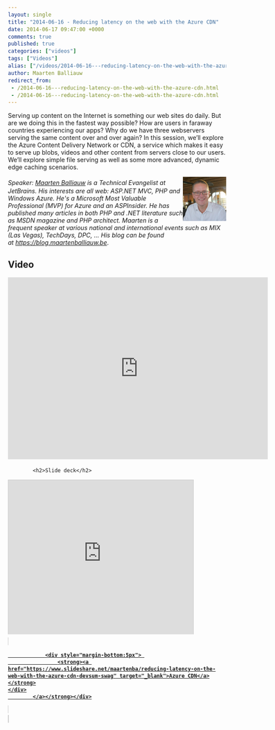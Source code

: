 ```yaml
---
layout: single
title: "2014-06-16 - Reducing latency on the web with the Azure CDN"
date: 2014-06-17 09:47:00 +0000
comments: true
published: true
categories: ["videos"]
tags: ["Videos"]
alias: ["/videos/2014-06-16---reducing-latency-on-the-web-with-the-azure-cdn"]
author: Maarten Balliauw
redirect_from:
 - /2014-06-16---reducing-latency-on-the-web-with-the-azure-cdn.html
 - /2014-06-16---reducing-latency-on-the-web-with-the-azure-cdn.html
---
```


<p>Serving up content on the Internet is something our web sites do daily. But are we doing this in the fastest way possible? How are users in faraway countries experiencing our apps? Why do we have three webservers serving the same content over and over again? In this session, we&rsquo;ll explore the Azure Content Delivery Network or CDN, a service which makes it easy to serve up blobs, videos and other content from servers close to our users. We&rsquo;ll explore simple file serving as well as some more advanced, dynamic edge caching scenarios.</p>
<p><span style="font-size: 20px; font-weight: bold;"></span><img width="100" height="102" align="right" style="font-style: italic;" alt="" src="/assets/media/speakers/maarten-balliauw.jpg"><span style="font-style: italic;">Speaker:</span><span style="font-style: italic;">&nbsp;</span><a style="font-style: italic;" href="https://blog.maartenballiauw.be">Maarten Balliauw</a><span style="font-style: italic;">&nbsp;</span><span style="font-style: italic;">is a Technical Evangelist at JetBrains. His interests are all web: ASP.NET MVC, PHP and Windows Azure. He's a Microsoft Most Valuable Professional (MVP) for Azure and an ASPInsider. He has published many articles in both PHP and .NET literature such as MSDN magazine and PHP architect. Maarten is a frequent speaker at various national and international events such as MIX (Las Vegas), TechDays, DPC, ... His blog can be found at</span><span style="font-style: italic;">&nbsp;</span><a style="font-style: italic;" href="https://blog.maartenballiauw.be">https://blog.maartenballiauw.be</a>.</p>

<h2>Video</h2>
<div>
				
				
				
<iframe width="600" height="420" src="https://www.youtube.com/embed/uLH2tjXVDe8?hd=1" frameborder="0" allowfullscreen=""></iframe>
				
</div>

			<h2>Slide deck</h2>
<div>
					<iframe src="https://www.slideshare.net/slideshow/embed_code/34842623" width="427" height="356" frameborder="0" marginwidth="0" marginheight="0" scrolling="no" style="border:1px solid #CCC; border-width:1px 1px 0; margin-bottom:5px; max-width: 100%;" allowfullscreen=""> </iframe> <div style="margin-bottom:5px"> <strong> <a href="https://www.slideshare.net/maartenba/reducing-latency-on-the-web-with-the-azure-cdn-devsum-swag" width="427" height="356" frameborder="0" marginwidth="0" marginheight="0" scrolling="no" style="border:1px solid #CCC;border-width:1px 1px 0;margin-bottom:5px" allowfullscreen="" webkitallowfullscreen="" mozallowfullscreen="">
			
				<div style="margin-bottom:5px"> 
					<strong><a href="https://www.slideshare.net/maartenba/reducing-latency-on-the-web-with-the-azure-cdn-devsum-swag" target="_blank">Azure CDN</a></strong>
	</div>
			</a></strong></div>




</div>

